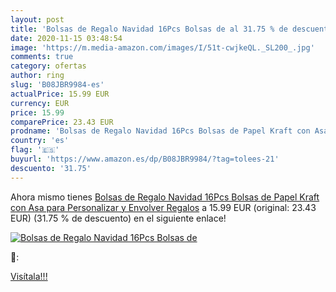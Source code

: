 ```yaml
---
layout: post
title: 'Bolsas de Regalo Navidad 16Pcs Bolsas de al 31.75 % de descuento'
date: 2020-11-15 03:48:54
image: 'https://m.media-amazon.com/images/I/51t-cwjkeQL._SL200_.jpg'
comments: true
category: ofertas
author: ring
slug: 'B08JBR9984-es'
actualPrice: 15.99 EUR
currency: EUR
price: 15.99
comparePrice: 23.43 EUR
prodname: 'Bolsas de Regalo Navidad 16Pcs Bolsas de Papel Kraft con Asa para Personalizar y Envolver Regalos'
country: 'es'
flag: '🇪🇸'
buyurl: 'https://www.amazon.es/dp/B08JBR9984/?tag=tolees-21'
descuento: '31.75'
---
```


Ahora mismo tienes [Bolsas de Regalo Navidad 16Pcs Bolsas de Papel Kraft con Asa para Personalizar y Envolver Regalos](https://www.amazon.es/dp/B08JBR9984/?tag=tolees-21) a 15.99 EUR (original: 23.43 EUR) (31.75 %  de descuento) en el siguiente enlace!

[![Bolsas de Regalo Navidad 16Pcs Bolsas de](https://m.media-amazon.com/images/I/51t-cwjkeQL._SL200_.jpg)](https://www.amazon.es/dp/B08JBR9984/?tag=tolees-21)

🔎:


[Visítala!!!](https://www.amazon.es/dp/B08JBR9984/?tag=tolees-21)
